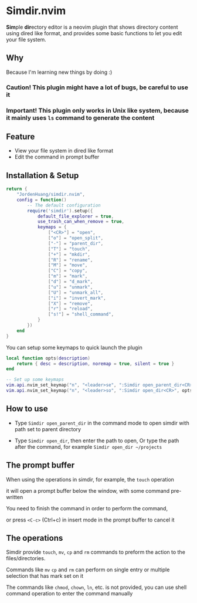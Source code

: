 # Simdir.nvim

**Sim**ple **dir**ectory editor is a neovim plugin that shows directory content using dired like format, and provides some basic functions to let you edit your file system.

## Why

Because I'm learning new things by doing :) 

### Caution! This plugin might have a lot of bugs, be careful to use it

### Important! This plugin only works in Unix like system, because it mainly uses `ls` command to generate the content

## Feature

- View your file system in dired like format
- Edit the command in prompt buffer

## Installation & Setup

```lua
return {
    "JordenHuang/simdir.nvim",
    config = function()
        -- The default configuration
        require('simdir').setup({
            default_file_explorer = true,
            use_trash_can_when_remove = true,
            keymaps = {
                ["<CR>"] = "open",
                ["o"] = "open_split",
                ["-"] = "parent_dir",
                ["T"] = "touch",
                ["+"] = "mkdir",
                ["R"] = "rename",
                ["M"] = "move",
                ["C"] = "copy",
                ["m"] = "mark",
                ["d"] = "d_mark",
                ["u"] = "unmark",
                ["U"] = "unmark_all",
                ["i"] = "invert_mark",
                ["X"] = "remove",
                ["r"] = "reload",
                ["s!"] = "shell_command",
            }
        })
    end
}
```

You can setup some keymaps to quick launch the plugin

```lua
local function opts(description)
    return { desc = description, noremap = true, silent = true }
end

-- Set up some keymaps
vim.api.nvim_set_keymap("n", "<leader>se", ":Simdir open_parent_dir<CR>", opts("Simdir: open parent directory"))
vim.api.nvim_set_keymap("n", "<leader>so", ":Simdir open_dir<CR>", opts("Simdir: open directory"))
```

## How to use

- Type `Simdir open_parent_dir` in the command mode to open simdir with path set to parent directory

- Type `Simdir open_dir`, then enter the path to open, 
Or type the path after the command, for example `Simdir open_dir ~/projects`

## The prompt buffer

When using the operations in simdir, for example, the `touch` operation

it will open a prompt buffer below the window, with some command pre-written

You need to finish the command in order to perform the command,

or press `<C-c>` (Ctrl+c) in insert mode in the prompt buffer to cancel it

## The operations

Simdir provide `touch`, `mv`, `cp` and `rm` commands to preform the action to the files/directories.

Commands like `mv` `cp` and `rm` can perform on single entry or multiple selection that has mark set on it

The commands like `chmod`, `chown`, `ln`, etc. is not provided, you can use shell command operation to enter the command manually
